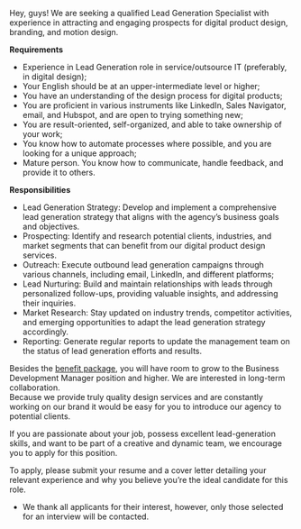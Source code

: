 Hey, guys! We are seeking a qualified Lead Generation Specialist with
experience in attracting and engaging prospects for digital product design,
branding, and motion design.

**Requirements**

  * Experience in Lead Generation role in service/outsource IT (preferably, in digital design);
  * Your English should be at an upper-intermediate level or higher;
  * You have an understanding of the design process for digital products;
  * You are proficient in various instruments like LinkedIn, Sales Navigator, email, and Hubspot, and are open to trying something new;
  * You are result-oriented, self-organized, and able to take ownership of your work;
  * You know how to automate processes where possible, and you are looking for a unique approach;
  * Mature person. You know how to communicate, handle feedback, and provide it to others.

**Responsibilities**

  * Lead Generation Strategy: Develop and implement a comprehensive lead generation strategy that aligns with the agency’s business goals and objectives.
  * Prospecting: Identify and research potential clients, industries, and market segments that can benefit from our digital product design services.
  * Outreach: Execute outbound lead generation campaigns through various channels, including email, LinkedIn, and different platforms;
  * Lead Nurturing: Build and maintain relationships with leads through personalized follow-ups, providing valuable insights, and addressing their inquiries.
  * Market Research: Stay updated on industry trends, competitor activities, and emerging opportunities to adapt the lead generation strategy accordingly.
  * Reporting: Generate regular reports to update the management team on the status of lead generation efforts and results.

Besides the [benefit package](https://www.excited.agency/careers), you will
have room to grow to the Business Development Manager position and higher. We
are interested in long-term collaboration.  
Because we provide truly quality design services and are constantly working on
our brand it would be easy for you to introduce our agency to potential
clients.  
  
If you are passionate about your job, possess excellent lead-generation
skills, and want to be part of a creative and dynamic team, we encourage you
to apply for this position.

  
To apply, please submit your resume and a cover letter detailing your relevant
experience and why you believe you’re the ideal candidate for this role.  
* We thank all applicants for their interest, however, only those selected for an interview will be contacted.